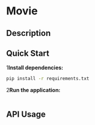 # Movie

## Description

## Quick Start

1**Install dependencies:**
   ```bash
   pip install -r requirements.txt
   ```

2**Run the application:**
   ```bash
   
   ```



## API Usage